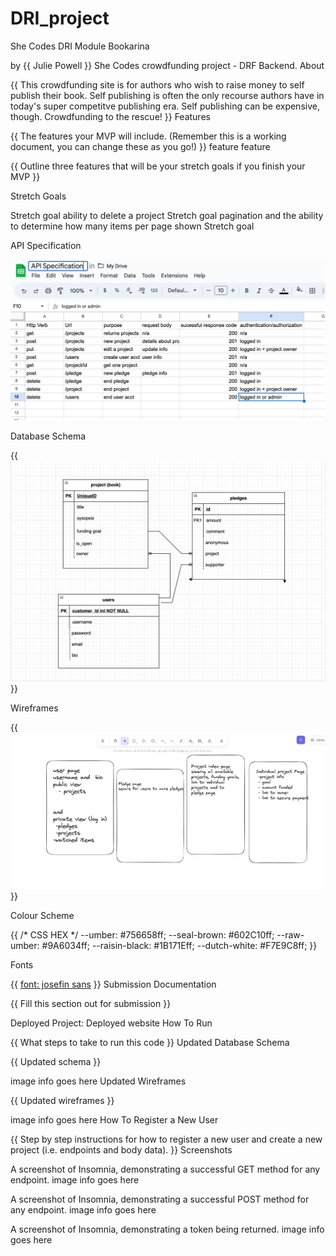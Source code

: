 # DRI_project
She Codes DRI Module
Bookarina

by {{ Julie Powell }}
She Codes crowdfunding project - DRF Backend.
About

{{ This crowdfunding site is for authors who wish to raise money to self publish their book. Self publishing is often the only recourse authors have in today's super competitve publishing era. Self publishing can be expensive, though. Crowdfunding to the rescue! }}
Features

{{ The features your MVP will include. (Remember this is a working document, you can change these as you go!) }}
feature
feature

{{ Outline three features that will be your stretch goals if you finish your MVP }}

Stretch Goals

Stretch goal ability to delete a project
Stretch goal pagination and the ability to determine how many items per page shown
Stretch goal 


API Specification

![API specification](APIspec.png)

Database Schema

{{ ![Schema for Database](<schema for database.png>) }}


Wireframes

{{ ![Wireframe](<excalidraw wireframe DRF.png>) }}


Colour Scheme

{{ /* CSS HEX */
--umber: #756658ff;
--seal-brown: #602C10ff;
--raw-umber: #9A6034ff;
--raisin-black: #1B171Eff;
--dutch-white: #F7E9C8ff; }}


Fonts

{{ [font: josefin sans](../../../Downloads/Josefin_Sans/JosefinSans-VariableFont_wght.ttf) }}
Submission Documentation

{{ Fill this section out for submission }}

Deployed Project: Deployed website
How To Run

{{ What steps to take to run this code }}
Updated Database Schema

{{ Updated schema }}

image info goes here
Updated Wireframes

{{ Updated wireframes }}

image info goes here
How To Register a New User

{{ Step by step instructions for how to register a new user and create a new project (i.e. endpoints and body data). }}
Screenshots

 A screenshot of Insomnia, demonstrating a successful GET method for any endpoint.
image info goes here

 A screenshot of Insomnia, demonstrating a successful POST method for any endpoint.
image info goes here

 A screenshot of Insomnia, demonstrating a token being returned.
image info goes here

